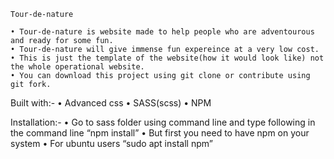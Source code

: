     Tour-de-nature

    • Tour-de-nature is website made to help people who are adventourous and ready for some fun.
    • Tour-de-nature will give immense fun expereince at a very low cost.		
    • This is just the template of the website(how it would look like) not the whole operational website.
    • You can download this project using git clone or contribute using git fork. 

Built with:-
    • Advanced css
    • SASS(scss)
    • NPM

Installation:-
    • Go to sass folder using command line and type following in the command line “npm install”
    • But first you need to have npm on your system
    • For ubuntu users “sudo apt install npm”

